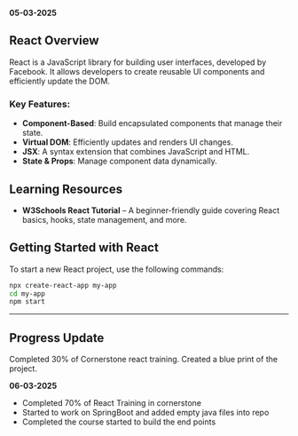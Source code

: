 **05-03-2025**

## React Overview

React is a JavaScript library for building user interfaces, developed by Facebook. It allows developers to create reusable UI components and efficiently update the DOM.

### Key Features:
- **Component-Based**: Build encapsulated components that manage their state.
- **Virtual DOM**: Efficiently updates and renders UI changes.
- **JSX**: A syntax extension that combines JavaScript and HTML.
- **State & Props**: Manage component data dynamically.

## Learning Resources
- **W3Schools React Tutorial** – A beginner-friendly guide covering React basics, hooks, state management, and more.

## Getting Started with React
To start a new React project, use the following commands:

```sh
npx create-react-app my-app
cd my-app
npm start
```

---

## Progress Update
Completed 30% of  Cornerstone react training.
Created a blue print of the project.

**06-03-2025**
- Completed 70% of React Training in cornerstone
- Started to work on SpringBoot and added empty java files into repo
- Completed the course started to build the end points

